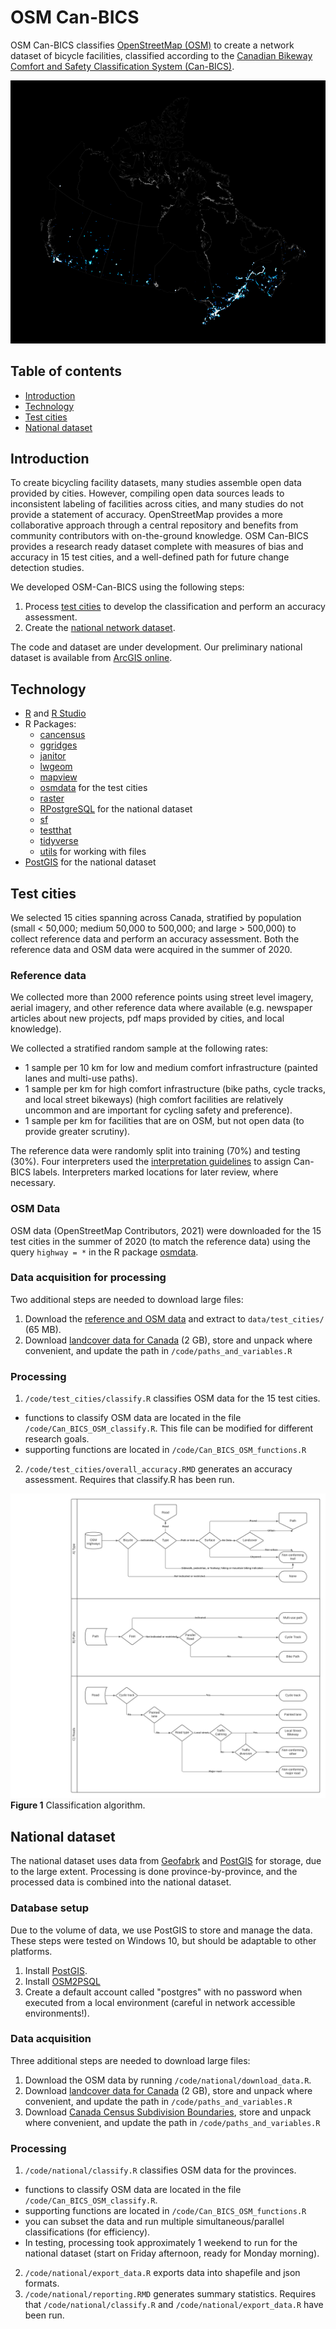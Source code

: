 # OSM Can-BICS
OSM Can-BICS classifies [OpenStreetMap (OSM)](https://www.openstreetmap.org/) to 
create a network dataset of bicycle facilities, classified according to the 
[Canadian Bikeway Comfort and Safety Classification System (Can-BICS)](https://www.canada.ca/en/public-health/services/reports-publications/health-promotion-chronic-disease-prevention-canada-research-policy-practice/vol-40-no-9-2020/canbics-classification-system-naming-convention-cycling-infrastructure.html). 

![Bicycle facilities across Canada](figures/glow.png?raw=true "Bicycle facilities across Canada")

## Table of contents

* [Introduction](#introduction)
* [Technology](#technology)
* [Test cities](#test-cities)
* [National dataset](#national-dataset)

## Introduction
To create bicycling facility datasets, many studies assemble open data provided 
by cities. However, compiling open data sources leads to inconsistent labeling 
of facilities across cities, and many studies do not provide a statement of 
accuracy. OpenStreetMap provides a more collaborative approach through a central 
repository and benefits from community contributors with on-the-ground 
knowledge. OSM Can-BICS provides a research ready dataset complete with measures 
of bias and accuracy in 15 test cities, and a well-defined path for future change 
detection studies.

We developed OSM-Can-BICS using the following steps:

1. Process [test cities](#test-cities) to develop the classification and 
perform an accuracy assessment.
2. Create the [national network dataset](#national-dataset).

The code and dataset are under development. Our preliminary national dataset is 
available from [ArcGIS online](https://arcg.is/0eyGy9).

## Technology

* [R](https://www.r-project.org/) and [R Studio](https://www.rstudio.com/)
* R Packages:
  * [cancensus](https://mountainmath.github.io/cancensus/index.html)
  * [ggridges](https://www.rdocumentation.org/packages/ggridges/versions/0.5.3)
  * [janitor](https://www.rdocumentation.org/packages/janitor/versions/2.1.0)
  * [lwgeom](https://cran.r-project.org/web/packages/lwgeom/index.html)
  * [mapview](https://r-spatial.github.io/mapview/)
  * [osmdata](https://github.com/ropensci/osmdata) for the test cities
  * [raster](https://cran.r-project.org/web/packages/raster/index.html)
  * [RPostgreSQL](https://cran.r-project.org/web/packages/RPostgreSQL/index.html) for the national dataset
  * [sf](https://r-spatial.github.io/sf/)
  * [testthat](https://testthat.r-lib.org/)
  * [tidyverse](https://www.tidyverse.org/packages/)
  * [utils](https://cran.r-project.org/web/packages/R.utils/index.html) for 
  working with files
* [PostGIS](https://PostGIS.net/) for the national dataset

## Test cities
We selected 15 cities spanning across Canada, stratified by population 
(small < 50,000; medium 50,000 to 500,000; and large > 500,000) to 
collect reference data and perform an accuracy assessment. Both the 
reference data and OSM data were acquired in the summer of 2020.

### Reference data
We collected more than 2000 reference points using street level imagery, aerial 
imagery, and other reference data where available (e.g. newspaper articles about 
new projects, pdf maps provided by cities, and local knowledge). 

We collected a stratified random sample at the following rates:

* 1 sample per 10 km for low and medium comfort infrastructure (painted lanes 
and multi-use paths).
* 1 sample per km for high comfort infrastructure (bike paths, cycle tracks, and 
local street bikeways) (high comfort facilities are relatively uncommon and are 
important for cycling safety and preference). 
* 1 sample per km for facilities that are on OSM, but not open data (to provide 
greater scrutiny). 

The reference data were randomly split into training (70%) and testing (30%). 
Four interpreters used the [interpretation guidelines](https://docs.google.com/document/d/1M5wUzod1OPEfSOnpgzl4S9QM92IbeKEwJr7UVeX_zn8/edit?usp=sharing) 
to assign Can-BICS labels. Interpreters marked locations for later review, 
where necessary.

### OSM Data
OSM data (OpenStreetMap Contributors, 2021) were downloaded for the 15 test 
cities in the summer of 2020 (to match the reference data) using the query 
`highway = *` in the R package [osmdata](https://cran.r-project.org/web/packages/osmdata/index.html).

### Data acquisition for processing
Two additional steps are needed to download large files:
1. Download the [reference and OSM data](https://www.dropbox.com/s/bd6tjq0rhznfa90/test_cities.zip?dl=0) and extract to `data/test_cities/` (65 MB).
2. Download [landcover data for Canada](https://ftp.maps.canada.ca/pub/nrcan_rncan/Land-cover_Couverture-du-sol/canada-landcover_canada-couverture-du-sol/CanadaLandcover2015.zip) (2 GB), store and unpack where convenient, and update the path in `/code/paths_and_variables.R`

### Processing
1. `/code/test_cities/classify.R` classifies OSM data for the 15 test cities.
  * functions to classify OSM data are located in the file `/code/Can_BICS_OSM_classify.R`. 
  This file can be modified for different research goals.
  * supporting functions are located in `/code/Can_BICS_OSM_functions.R`
2. `/code/test_cities/overall_accuracy.RMD` generates an accuracy assessment. 
Requires that classify.R has been run.

![Classification algorithm](figures/classify.png?raw=true "Classification algorithm")
**Figure 1** Classification algorithm.

## National dataset
The national dataset uses data from 
[Geofabrk](https://www.geofabrik.de/data/) and [PostGIS](https://postgis.net/) for 
storage, due to the large extent. Processing is done province-by-province, and 
the processed data is combined into the national dataset.

### Database setup
Due to the volume of data, we use PostGIS to store and manage the data. These 
steps were tested on Windows 10, but should be adaptable to other platforms.
1. Install [PostGIS](https://postgis.net/windows_downloads/). 
2. Install [OSM2PSQL](https://osm2pgsql.org/doc/install.html#installing-on-windows)
3. Create a default account called "postgres" with no password when executed 
from a local environment (careful in network accessible environments!).

### Data acquisition
Three additional steps are needed to download large files:
1. Download the OSM data by running `/code/national/download_data.R`. 
2. Download [landcover data for Canada](https://ftp.maps.canada.ca/pub/nrcan_rncan/Land-cover_Couverture-du-sol/canada-landcover_canada-couverture-du-sol/CanadaLandcover2015.zip) (2 GB), store and unpack where convenient, and update the path in `/code/paths_and_variables.R`
3. Download [Canada Census Subdivision Boundaries](https://www12.statcan.gc.ca/census-recensement/2011/geo/bound-limit/bound-limit-2016-eng.cfm), 
store and unpack where convenient, and update the path in `/code/paths_and_variables.R`

### Processing
1. `/code/national/classify.R` classifies OSM data for the provinces.
  * functions to classify OSM data are located in the file `/code/Can_BICS_OSM_classify.R`. 
  * supporting functions are located in `/code/Can_BICS_OSM_functions.R`
  * you can subset the data and run multiple simultaneous/parallel classifications (for efficiency).
  * In testing, processing took approximately 1 weekend to run for the national 
  dataset (start on Friday afternoon, ready for Monday morning).
2. `/code/national/export_data.R` exports data into shapefile and json formats.
3. `/code/national/reporting.RMD` generates summary statistics. 
Requires that `/code/national/classify.R` and `/code/national/export_data.R` have been run.

